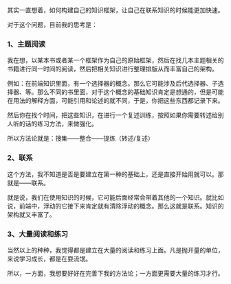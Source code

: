 其实一直想着，如何构建自己的知识框架，让自己在联系知识的时候能更加快速。

对于这个问题，目前我的思考是：

### 1、主题阅读
我在想，以某本书或者某一个框架作为自己的原始框架，然后在找几本主题相关的书籍进行同一时间的阅读，然后把相关知识进行整理排版从而丰富自己的架构。

例如：在前端知识里面，有一个选择器的概念。那么它可能涉及后代选择器、子选择器、等。那么不同的书里面，对于这个概念的基础知识肯定是想通的，但是可能在用法的解释方面，可能引用和论述的就不同，于是，你把这些东西都记录下来。

然后你在找个时间，把这些知识，在进行一个复述训练，按照如果你需要转述给别人听的话的练习方法，来做强化。

所以方法论就是：搜集——整合——提炼（转述/复述）




### 2、联系
这个方法，我不知道是否是要建立在第一种的基础上，还是直接开始用就可以。那就是——联系。

就是说，我们在使用知识的时候，它可能后面经常会带着其他的一个知识。就比如说，前端中，浮动的它接下来肯定就有清除浮动的概念。那么这就是联系。知识的架构就又丰富了。


### 3、大量阅读和练习
当然以上的种种，我觉得都是建立在大量的阅读和练习上面。凡是抛开量的单位，来说学习成长，都是在耍流氓。

所以，一方面，我想要好好在完善下我的方法论；一方面更需要大量的练习才行。




